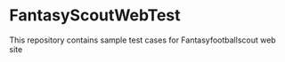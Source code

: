# FantasyScoutWebTest


This repository contains sample test cases for Fantasyfootballscout web site 

